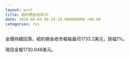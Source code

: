 ```yaml
---
layout: post
title: 紐約期金低收1%
date: 2020-06-03 06:24:29.000000000 +08:00
categories: rss
---
```


金價持續回落，紐約期金收市報每盎司1733.2美元，跌幅1%。

現貨金報1730.048美元。
